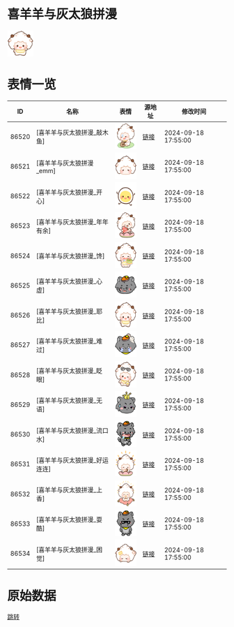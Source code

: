 # 喜羊羊与灰太狼拼漫

<img src="./cover.png" height="60" alt="cover" />

# 表情一览

|ID|名称|表情|源地址|修改时间|
|----|----|----|----|----|
|86520|[喜羊羊与灰太狼拼漫_敲木鱼]|<img src="./pic/086520_%5B喜羊羊与灰太狼拼漫_敲木鱼%5D.png" height="60" alt="敲木鱼"/>|[链接](https://i0.hdslb.com/bfs/garb/b4224810196bec9d727816ff6f8b6de9b05d544c.png)|2024-09-18 17:55:00|
|86521|[喜羊羊与灰太狼拼漫_emm]|<img src="./pic/086521_%5B喜羊羊与灰太狼拼漫_emm%5D.png" height="60" alt="emm"/>|[链接](https://i0.hdslb.com/bfs/garb/f6011090af0dbc51de1980bc6fe316e10b78d978.png)|2024-09-18 17:55:00|
|86522|[喜羊羊与灰太狼拼漫_开心]|<img src="./pic/086522_%5B喜羊羊与灰太狼拼漫_开心%5D.png" height="60" alt="开心"/>|[链接](https://i0.hdslb.com/bfs/garb/cc08fa334d04153c2491aaea9dbf8fdd03e2ddae.png)|2024-09-18 17:55:00|
|86523|[喜羊羊与灰太狼拼漫_年年有余]|<img src="./pic/086523_%5B喜羊羊与灰太狼拼漫_年年有余%5D.png" height="60" alt="年年有余"/>|[链接](https://i0.hdslb.com/bfs/garb/1c767bd862599ffb145393d022d28ddce23d3813.png)|2024-09-18 17:55:00|
|86524|[喜羊羊与灰太狼拼漫_馋]|<img src="./pic/086524_%5B喜羊羊与灰太狼拼漫_馋%5D.png" height="60" alt="馋"/>|[链接](https://i0.hdslb.com/bfs/garb/31b19bcab3f9eb268a2dc4ea4f37ddf1b1ae5092.png)|2024-09-18 17:55:00|
|86525|[喜羊羊与灰太狼拼漫_心虚]|<img src="./pic/086525_%5B喜羊羊与灰太狼拼漫_心虚%5D.png" height="60" alt="心虚"/>|[链接](https://i0.hdslb.com/bfs/garb/5526d75e087360264e5d1fc64a7039be3f39fb63.png)|2024-09-18 17:55:00|
|86526|[喜羊羊与灰太狼拼漫_耶比]|<img src="./pic/086526_%5B喜羊羊与灰太狼拼漫_耶比%5D.png" height="60" alt="耶比"/>|[链接](https://i0.hdslb.com/bfs/garb/d8683ca370da73c67b973e0270369d34b06bc262.png)|2024-09-18 17:55:00|
|86527|[喜羊羊与灰太狼拼漫_难过]|<img src="./pic/086527_%5B喜羊羊与灰太狼拼漫_难过%5D.png" height="60" alt="难过"/>|[链接](https://i0.hdslb.com/bfs/garb/0e736df5b11bb2d1fbef998316b3eaa836592fac.png)|2024-09-18 17:55:00|
|86528|[喜羊羊与灰太狼拼漫_眨眼]|<img src="./pic/086528_%5B喜羊羊与灰太狼拼漫_眨眼%5D.png" height="60" alt="眨眼"/>|[链接](https://i0.hdslb.com/bfs/garb/135be116004e7b1ef1a11b1348626a29bc798229.png)|2024-09-18 17:55:00|
|86529|[喜羊羊与灰太狼拼漫_无语]|<img src="./pic/086529_%5B喜羊羊与灰太狼拼漫_无语%5D.png" height="60" alt="无语"/>|[链接](https://i0.hdslb.com/bfs/garb/e6c3b3a8be74b5a81ae5792bd313b502d9e04007.png)|2024-09-18 17:55:00|
|86530|[喜羊羊与灰太狼拼漫_流口水]|<img src="./pic/086530_%5B喜羊羊与灰太狼拼漫_流口水%5D.png" height="60" alt="流口水"/>|[链接](https://i0.hdslb.com/bfs/garb/810ea57454161909d43f58febb624bbf5f52ca8b.png)|2024-09-18 17:55:00|
|86531|[喜羊羊与灰太狼拼漫_好运连连]|<img src="./pic/086531_%5B喜羊羊与灰太狼拼漫_好运连连%5D.png" height="60" alt="好运连连"/>|[链接](https://i0.hdslb.com/bfs/garb/65658ec4bf6262864bbe885e61bae71f2264a099.png)|2024-09-18 17:55:00|
|86532|[喜羊羊与灰太狼拼漫_上香]|<img src="./pic/086532_%5B喜羊羊与灰太狼拼漫_上香%5D.png" height="60" alt="上香"/>|[链接](https://i0.hdslb.com/bfs/garb/d8882c546281e363745cd41fbce1d64858c52c5a.png)|2024-09-18 17:55:00|
|86533|[喜羊羊与灰太狼拼漫_耍酷]|<img src="./pic/086533_%5B喜羊羊与灰太狼拼漫_耍酷%5D.png" height="60" alt="耍酷"/>|[链接](https://i0.hdslb.com/bfs/garb/6600e1b42191144510ad315e209450a45cc94096.png)|2024-09-18 17:55:00|
|86534|[喜羊羊与灰太狼拼漫_困觉]|<img src="./pic/086534_%5B喜羊羊与灰太狼拼漫_困觉%5D.png" height="60" alt="困觉"/>|[链接](https://i0.hdslb.com/bfs/garb/a9523a02914a57948a089d76106f361b6b7af0cf.png)|2024-09-18 17:55:00|

# 原始数据

[跳转](./raw.json)

